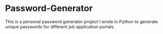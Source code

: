 # Password-Generator
This is a personal password generator project I wrote in Python to generate unique passwords for different job application portals.

